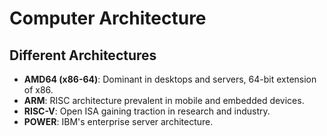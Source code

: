 # Computer Architecture
## Different Architectures
- **AMD64 (x86-64)**: Dominant in desktops and servers, 64-bit extension of x86.
- **ARM**: RISC architecture prevalent in mobile and embedded devices.
- **RISC-V**: Open ISA gaining traction in research and industry.
- **POWER**: IBM's enterprise server architecture.